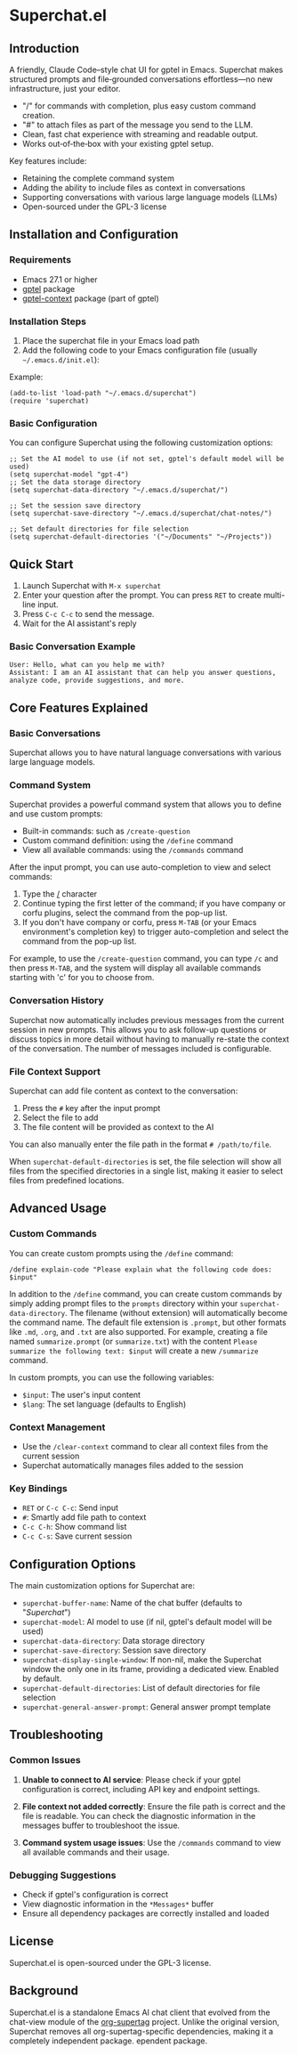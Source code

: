 # Superchat.el

## Introduction

A friendly, Claude Code–style chat UI for gptel in Emacs. Superchat makes structured prompts and file‑grounded conversations effortless—no new infrastructure, just your editor.

- "/" for commands with completion, plus easy custom command creation.
- "#" to attach files as part of the message you send to the LLM.
- Clean, fast chat experience with streaming and readable output.
- Works out‑of‑the‑box with your existing gptel setup.

Key features include:
- Retaining the complete command system
- Adding the ability to include files as context in conversations
- Supporting conversations with various large language models (LLMs)
- Open-sourced under the GPL-3 license

## Installation and Configuration

### Requirements

- Emacs 27.1 or higher
- [gptel](https://github.com/karthink/gptel) package
- [gptel-context](https://github.com/karthink/gptel) package (part of gptel)

### Installation Steps

1. Place the superchat file in your Emacs load path
2. Add the following code to your Emacs configuration file (usually `~/.emacs.d/init.el`):

Example:
```elisp
(add-to-list 'load-path "~/.emacs.d/superchat")
(require 'superchat)
```

### Basic Configuration

You can configure Superchat using the following customization options:

```elisp
;; Set the AI model to use (if not set, gptel's default model will be used)
(setq superchat-model "gpt-4") 
;; Set the data storage directory
(setq superchat-data-directory "~/.emacs.d/superchat/")

;; Set the session save directory
(setq superchat-save-directory "~/.emacs.d/superchat/chat-notes/")

;; Set default directories for file selection
(setq superchat-default-directories '("~/Documents" "~/Projects"))
```

## Quick Start

1. Launch Superchat with `M-x superchat`
2. Enter your question after the prompt. You can press `RET` to create multi-line input.
3. Press `C-c C-c` to send the message.
4. Wait for the AI assistant's reply

### Basic Conversation Example

```
User: Hello, what can you help me with?
Assistant: I am an AI assistant that can help you answer questions, analyze code, provide suggestions, and more.
```

## Core Features Explained

### Basic Conversations

Superchat allows you to have natural language conversations with various large language models.

### Command System

Superchat provides a powerful command system that allows you to define and use custom prompts:

- Built-in commands: such as `/create-question`
- Custom command definition: using the `/define` command
- View all available commands: using the `/commands` command

After the input prompt, you can use auto-completion to view and select commands:
1. Type the [/](file:///Users/chenyibin/Documents/emacs/package/superchat/superchat.el) character
2. Continue typing the first letter of the command; if you have company or corfu plugins, select the command from the pop-up list.
3. If you don't have company or corfu, press `M-TAB` (or your Emacs environment's completion key) to trigger auto-completion and select the command from the pop-up list.

For example, to use the `/create-question` command, you can type `/c` and then press `M-TAB`, and the system will display all available commands starting with 'c' for you to choose from.

### Conversation History

Superchat now automatically includes previous messages from the current session in new prompts. This allows you to ask follow-up questions or discuss topics in more detail without having to manually re-state the context of the conversation. The number of messages included is configurable.

### File Context Support

Superchat can add file content as context to the conversation:

1. Press the `#` key after the input prompt
2. Select the file to add
3. The file content will be provided as context to the AI

You can also manually enter the file path in the format `# /path/to/file`.

When `superchat-default-directories` is set, the file selection will show all files from the specified directories in a single list, making it easier to select files from predefined locations.

## Advanced Usage

### Custom Commands

You can create custom prompts using the `/define` command:

```
/define explain-code "Please explain what the following code does: $input"
```

In addition to the `/define` command, you can create custom commands by simply adding prompt files to the `prompts` directory within your `superchat-data-directory`. The filename (without extension) will automatically become the command name. The default file extension is `.prompt`, but other formats like `.md`, `.org`, and `.txt` are also supported. For example, creating a file named `summarize.prompt` (or `summarize.txt`) with the content `Please summarize the following text: $input` will create a new `/summarize` command.

In custom prompts, you can use the following variables:
- `$input`: The user's input content
- `$lang`: The set language (defaults to English)

### Context Management

- Use the `/clear-context` command to clear all context files from the current session
- Superchat automatically manages files added to the session

### Key Bindings

- `RET` or `C-c C-c`: Send input
- `#`: Smartly add file path to context
- `C-c C-h`: Show command list
- `C-c C-s`: Save current session

## Configuration Options

The main customization options for Superchat are:

- `superchat-buffer-name`: Name of the chat buffer (defaults to "*Superchat*")
- `superchat-model`: AI model to use (if nil, gptel's default model will be used)
- `superchat-data-directory`: Data storage directory
- `superchat-save-directory`: Session save directory
- `superchat-display-single-window`: If non-nil, make the Superchat window the only one in its frame, providing a dedicated view. Enabled by default.
- `superchat-default-directories`: List of default directories for file selection
- `superchat-general-answer-prompt`: General answer prompt template

## Troubleshooting

### Common Issues

1. **Unable to connect to AI service**: Please check if your gptel configuration is correct, including API key and endpoint settings.

2. **File context not added correctly**: Ensure the file path is correct and the file is readable. You can check the diagnostic information in the messages buffer to troubleshoot the issue.

3. **Command system usage issues**: Use the `/commands` command to view all available commands and their usage.

### Debugging Suggestions

- Check if gptel's configuration is correct
- View diagnostic information in the `*Messages*` buffer
- Ensure all dependency packages are correctly installed and loaded

## License

Superchat.el is open-sourced under the GPL-3 license.

## Background

Superchat.el is a standalone Emacs AI chat client that evolved from the chat-view module of the [org-supertag](https://github.com/yibie/org-supertag) project. Unlike the original version, Superchat removes all org-supertag-specific dependencies, making it a completely independent package.
ependent package.
